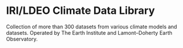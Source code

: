 # IRI/LDEO Climate Data Library

Collection of more than 300 datasets from various climate models and datasets. Operated by The Earth Institute and Lamont–Doherty Earth Observatory.

